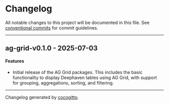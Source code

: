 # Changelog

All notable changes to this project will be documented in this file. See [conventional commits](https://www.conventionalcommits.org/) for commit guidelines.

---

## ag-grid-v0.1.0 - 2025-07-03

#### Features

- Initial release of the AG Grid packages. This includes the basic functionality to display Deephaven tables using AG Grid, with support for grouping, aggregations, sorting, and filtering.

---

Changelog generated by [cocogitto](https://github.com/cocogitto/cocogitto).
